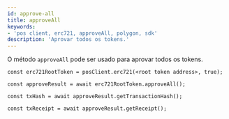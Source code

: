 ```yaml
---
id: approve-all
title: approveAll
keywords:
- 'pos client, erc721, approveAll, polygon, sdk'
description: 'Aprovar todos os tokens.'
---
```


O método `approveAll` pode ser usado para aprovar todos os tokens.

```
const erc721RootToken = posClient.erc721(<root token address>, true);

const approveResult = await erc721RootToken.approveAll();

const txHash = await approveResult.getTransactionHash();

const txReceipt = await approveResult.getReceipt();

```
